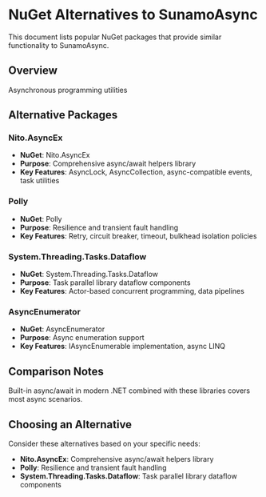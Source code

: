 # NuGet Alternatives to SunamoAsync

This document lists popular NuGet packages that provide similar functionality to SunamoAsync.

## Overview

Asynchronous programming utilities

## Alternative Packages

### Nito.AsyncEx
- **NuGet**: Nito.AsyncEx
- **Purpose**: Comprehensive async/await helpers library
- **Key Features**: AsyncLock, AsyncCollection, async-compatible events, task utilities

### Polly
- **NuGet**: Polly
- **Purpose**: Resilience and transient fault handling
- **Key Features**: Retry, circuit breaker, timeout, bulkhead isolation policies

### System.Threading.Tasks.Dataflow
- **NuGet**: System.Threading.Tasks.Dataflow
- **Purpose**: Task parallel library dataflow components
- **Key Features**: Actor-based concurrent programming, data pipelines

### AsyncEnumerator
- **NuGet**: AsyncEnumerator
- **Purpose**: Async enumeration support
- **Key Features**: IAsyncEnumerable implementation, async LINQ

## Comparison Notes

Built-in async/await in modern .NET combined with these libraries covers most async scenarios.

## Choosing an Alternative

Consider these alternatives based on your specific needs:
- **Nito.AsyncEx**: Comprehensive async/await helpers library
- **Polly**: Resilience and transient fault handling
- **System.Threading.Tasks.Dataflow**: Task parallel library dataflow components
